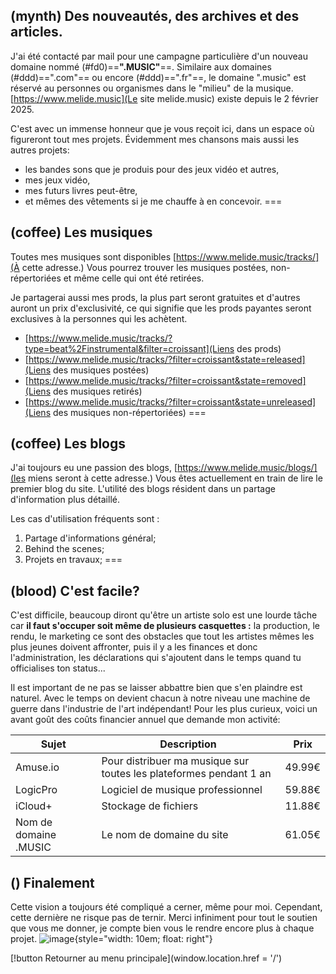 ## (mynth) Des nouveautés, des archives et des articles.
J'ai été contacté par mail pour une campagne particulière d'un nouveau domaine nommé (#fd0)==**".MUSIC"**==. Similaire aux domaines (#ddd)==".com"== ou encore (#ddd)==".fr"==, le domaine ".music" est réservé au personnes ou organismes dans le "milieu" de la musique. [https://www.melide.music](Le site melide.music) existe depuis le 2 février 2025. 

C'est avec un immense honneur que je vous reçoit ici, dans un espace où figureront tout mes projets. Évidemment mes chansons mais aussi les autres projets:
* les bandes sons que je produis pour des jeux vidéo et autres,
* mes jeux vidéo,
* mes futurs livres peut-être,
* et mêmes des vêtements si je me chauffe à en concevoir.
===
## (coffee) Les musiques
Toutes mes musiques sont disponibles [https://www.melide.music/tracks/](À cette adresse.) Vous pourrez trouver les musiques postées, non-répertoriées et même celle qui ont été retirées.

Je partagerai aussi mes prods, la plus part seront gratuites et d'autres auront un prix d'exclusivité, ce qui signifie que les prods payantes seront exclusives à la personnes qui les achètent.

- [https://www.melide.music/tracks/?type=beat%2Finstrumental&filter=croissant](Liens des prods)
- [https://www.melide.music/tracks/?filter=croissant&state=released](Liens des musiques postées)
- [https://www.melide.music/tracks/?filter=croissant&state=removed](Liens des musiques retirés)
- [https://www.melide.music/tracks/?filter=croissant&state=unreleased](Liens des musiques non-répertoriées)
===
## (coffee) Les blogs
J'ai toujours eu une passion des blogs, [https://www.melide.music/blogs/](les miens seront à cette adresse.) Vous êtes actuellement en train de lire le premier blog du site. L'utilité des blogs résident dans un partage d'information plus détaillé.

Les cas d'utilisation fréquents sont :
1. Partage d'informations général;
2. Behind the scenes;
3. Projets en travaux;
===
## (blood) C'est facile?
C'est difficile, beaucoup diront qu'être un artiste solo est une lourde tâche car **il faut s'occuper soit même de plusieurs casquettes :** la production, le rendu, le marketing ce sont des obstacles que tout les artistes mêmes les plus jeunes doivent affronter, puis il y a les finances et donc l'administration, les déclarations qui s'ajoutent dans le temps quand tu officialises ton status...

Il est important de ne pas se laisser abbattre bien que s'en plaindre est naturel. Avec le temps on devient chacun à notre niveau une machine de guerre dans l'industrie de l'art indépendant! Pour les plus curieux, voici un avant goût des coûts financier annuel que demande mon activité:

| Sujet                 | Description                                                        | Prix   |
| -                     | -                                                                  | -      |
| Amuse.io              | Pour distribuer ma musique sur toutes les plateformes pendant 1 an | 49.99€ |
| LogicPro              | Logiciel de musique professionnel                                  | 59.88€ |
| iCloud+               | Stockage de fichiers                                               | 11.88€ |
| Nom de domaine .MUSIC | Le nom de domaine du site                                          | 61.05€ |

## () Finalement
Cette vision a toujours été compliqué a cerner, même pour moi. Cependant, cette dernière ne risque pas de ternir. Merci infiniment pour tout le soutien que vous me donner, je compte bien vous le rendre encore plus à chaque projet. ![image](https://drive.google.com/thumbnail?sz=w1920&id=1TTneIg2l2nTtCcInK2Z8ReoFaViSxilY){style="width: 10em; float: right"}

[!button Retourner au menu principale](window.location.href = '/')